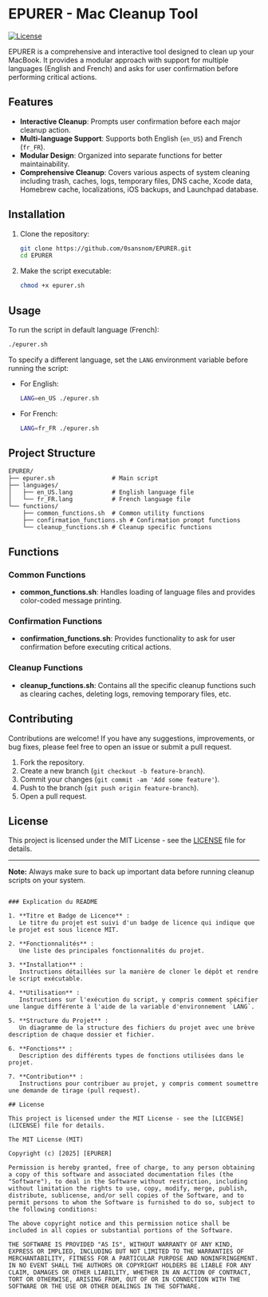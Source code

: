 # EPURER - Mac Cleanup Tool

[![License](https://img.shields.io/badge/license-MIT-blue.svg)](https://opensource.org/licenses/MIT)

EPURER is a comprehensive and interactive tool designed to clean up your MacBook. It provides a modular approach with support for multiple languages (English and French) and asks for user confirmation before performing critical actions.

## Features

- **Interactive Cleanup**: Prompts user confirmation before each major cleanup action.
- **Multi-language Support**: Supports both English (`en_US`) and French (`fr_FR`).
- **Modular Design**: Organized into separate functions for better maintainability.
- **Comprehensive Cleanup**: Covers various aspects of system cleaning including trash, caches, logs, temporary files, DNS cache, Xcode data, Homebrew cache, localizations, iOS backups, and Launchpad database.

## Installation

1. Clone the repository:
   ```bash
   git clone https://github.com/0sansnom/EPURER.git
   cd EPURER
   ```

2. Make the script executable:
   ```bash
   chmod +x epurer.sh
   ```

## Usage

To run the script in default language (French):
```bash
./epurer.sh
```

To specify a different language, set the `LANG` environment variable before running the script:
- For English:
  ```bash
  LANG=en_US ./epurer.sh
  ```
- For French:
  ```bash
  LANG=fr_FR ./epurer.sh
  ```

## Project Structure

```
EPURER/
├── epurer.sh                # Main script
├── languages/
│   ├── en_US.lang           # English language file
│   └── fr_FR.lang           # French language file
└── functions/
    ├── common_functions.sh  # Common utility functions
    ├── confirmation_functions.sh # Confirmation prompt functions
    └── cleanup_functions.sh # Cleanup specific functions
```

## Functions

### Common Functions
- **common_functions.sh**: Handles loading of language files and provides color-coded message printing.

### Confirmation Functions
- **confirmation_functions.sh**: Provides functionality to ask for user confirmation before executing critical actions.

### Cleanup Functions
- **cleanup_functions.sh**: Contains all the specific cleanup functions such as clearing caches, deleting logs, removing temporary files, etc.

## Contributing

Contributions are welcome! If you have any suggestions, improvements, or bug fixes, please feel free to open an issue or submit a pull request.

1. Fork the repository.
2. Create a new branch (`git checkout -b feature-branch`).
3. Commit your changes (`git commit -am 'Add some feature'`).
4. Push to the branch (`git push origin feature-branch`).
5. Open a pull request.

## License

This project is licensed under the MIT License - see the [LICENSE](LICENSE) file for details.

---

**Note:** Always make sure to back up important data before running cleanup scripts on your system.

```

### Explication du README

1. **Titre et Badge de Licence** :
   Le titre du projet est suivi d'un badge de licence qui indique que le projet est sous licence MIT.

2. **Fonctionnalités** :
   Une liste des principales fonctionnalités du projet.

3. **Installation** :
   Instructions détaillées sur la manière de cloner le dépôt et rendre le script exécutable.

4. **Utilisation** :
   Instructions sur l'exécution du script, y compris comment spécifier une langue différente à l'aide de la variable d'environnement `LANG`.

5. **Structure du Projet** :
   Un diagramme de la structure des fichiers du projet avec une brève description de chaque dossier et fichier.

6. **Fonctions** :
   Description des différents types de fonctions utilisées dans le projet.

7. **Contribution** :
   Instructions pour contribuer au projet, y compris comment soumettre une demande de tirage (pull request).

## License

This project is licensed under the MIT License - see the [LICENSE](LICENSE) file for details.

The MIT License (MIT)

Copyright (c) [2025] [EPURER]

Permission is hereby granted, free of charge, to any person obtaining a copy of this software and associated documentation files (the "Software"), to deal in the Software without restriction, including without limitation the rights to use, copy, modify, merge, publish, distribute, sublicense, and/or sell copies of the Software, and to permit persons to whom the Software is furnished to do so, subject to the following conditions:

The above copyright notice and this permission notice shall be included in all copies or substantial portions of the Software.

THE SOFTWARE IS PROVIDED "AS IS", WITHOUT WARRANTY OF ANY KIND, EXPRESS OR IMPLIED, INCLUDING BUT NOT LIMITED TO THE WARRANTIES OF MERCHANTABILITY, FITNESS FOR A PARTICULAR PURPOSE AND NONINFRINGEMENT. IN NO EVENT SHALL THE AUTHORS OR COPYRIGHT HOLDERS BE LIABLE FOR ANY CLAIM, DAMAGES OR OTHER LIABILITY, WHETHER IN AN ACTION OF CONTRACT, TORT OR OTHERWISE, ARISING FROM, OUT OF OR IN CONNECTION WITH THE SOFTWARE OR THE USE OR OTHER DEALINGS IN THE SOFTWARE.